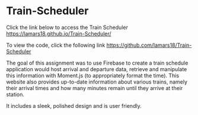 # Train-Scheduler
Click the link below to access the Train Scheduler
https://lamars18.github.io/Train-Scheduler/

To view the code, click the following link
https://github.com/lamars18/Train-Scheduler

The goal of this assignment was to use Firebase to create a train schedule application would host arrival and departure data, retrieve and manipulate this information with Moment.js (to appropriately format the time). This website also provides up-to-date information about various trains, namely their arrival times and how many minutes remain until they arrive at their station.

It includes a sleek, polished design and is user friendly. 
